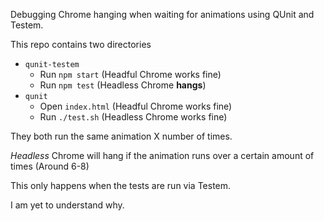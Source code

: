Debugging Chrome hanging when waiting for animations using QUnit and Testem.

This repo contains two directories

- `qunit-testem`
  - Run `npm start` (Headful Chrome works fine)
  - Run `npm test` (Headless Chrome **hangs**)
- `qunit`
  - Open `index.html` (Headful Chrome works fine)
  - Run `./test.sh` (Headless Chrome works fine)

They both run the same animation X number of times.

_Headless_ Chrome will hang if the animation runs over a certain amount of times (Around 6-8)

This only happens when the tests are run via Testem.

I am yet to understand why.
